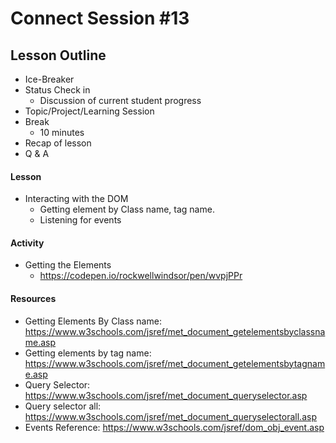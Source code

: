 # Connect Session #13

## Lesson Outline

  * Ice-Breaker
  * Status Check in
    * Discussion of current student progress
  * Topic/Project/Learning Session
  * Break
    * 10 minutes
  * Recap of lesson
  * Q & A

#### Lesson

  * Interacting with the DOM
    * Getting element by Class name, tag name.
    * Listening for events

#### Activity

  * Getting the Elements
    * https://codepen.io/rockwellwindsor/pen/wvpjPPr

#### Resources

  * Getting Elements By Class name: https://www.w3schools.com/jsref/met_document_getelementsbyclassname.asp
  * Getting elements by tag name: https://www.w3schools.com/jsref/met_document_getelementsbytagname.asp
  * Query Selector: https://www.w3schools.com/jsref/met_document_queryselector.asp
  * Query selector all: https://www.w3schools.com/jsref/met_document_queryselectorall.asp
  * Events Reference: https://www.w3schools.com/jsref/dom_obj_event.asp
